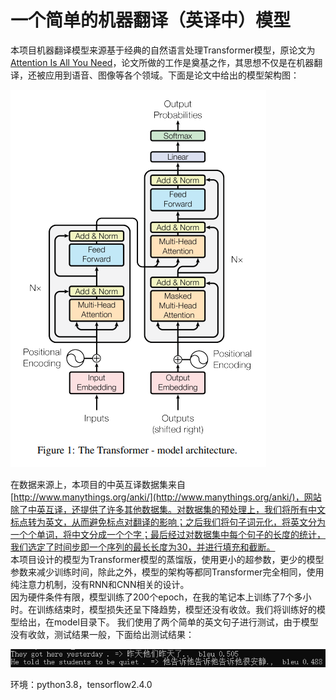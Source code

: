 # 一个简单的机器翻译（英译中）模型

本项目机器翻译模型来源基于经典的自然语言处理Transformer模型，原论文为[Attention Is All You Need](https://arxiv.org/pdf/1706.03762.pdf)，论文所做的工作是奠基之作，其思想不仅是在机器翻译，还被应用到语音、图像等各个领域。下面是论文中给出的模型架构图：  

![Transformer Model](img/Transformer-Model.png)

在数据来源上，本项目的中英互译数据集来自[http://www.manythings.org/anki/](http://www.manythings.org/anki/)，网站除了中英互译，还提供了许多其他数据集。对数据集的预处理上，我们将所有中文标点转为英文，从而避免标点对翻译的影响；之后我们将句子词元化，将英文分为一个个单词，将中文分成一个个字；最后经过对数据集中每个句子的长度的统计，我们选定了时间步即一个序列的最长长度为30，并进行填充和截断。  
本项目设计的模型为Transformer模型的蒸馏版，使用更小的超参数，更少的模型参数来减少训练时间，除此之外，模型的架构等都同Transformer完全相同，使用纯注意力机制，没有RNN和CNN相关的设计。  
因为硬件条件有限，模型训练了200个epoch，在我的笔记本上训练了7个多小时。在训练结束时，模型损失还呈下降趋势，模型还没有收敛。我们将训练好的模型给出，在model目录下。
我们使用了两个简单的英文句子进行测试，由于模型没有收敛，测试结果一般，下面给出测试结果：

![valid result](img/valid-result.png)

环境：python3.8，tensorflow2.4.0  
